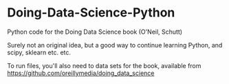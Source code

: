 Doing-Data-Science-Python
=========================

Python code for the Doing Data Science book (O'Neil, Schutt)


Surely not an original idea, but a good way to continue learning Python, and scipy, sklearn etc. etc.

To run files, you'll also need to data sets for the book, available from https://github.com/oreillymedia/doing_data_science